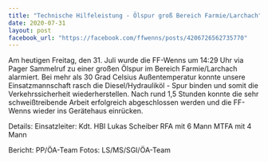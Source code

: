 ```yaml
---
title: "Technische Hilfeleistung - Ölspur groß Bereich Farmie/Larchach"
date: 2020-07-31
layout: post
facebook_url: "https://facebook.com/ffwenns/posts/4206726562735770"
---
```


Am heutigen Freitag, den 31. Juli wurde die FF-Wenns um 14:29 Uhr via Pager Sammelruf zu einer großen Ölspur im Bereich Farmie/Larchach alarmiert. Bei mehr als 30 Grad Celsius Außentemperatur konnte unsere Einsatzmannschaft rasch die Diesel/Hydrauliköl - Spur binden und somit die Verkehrssicherheit wiederherstellen. Nach rund 1,5 Stunden konnte die sehr schweißtreibende Arbeit erfolgreich abgeschlossen werden und die FF-Wenns wieder ins Gerätehaus einrücken. 

Details:
Einsatzleiter: Kdt. HBI Lukas Scheiber
RFA mit 6 Mann
MTFA mit 4 Mann

Bericht: PP/ÖA-Team
Fotos: LS/MS/SGI/ÖA-Team